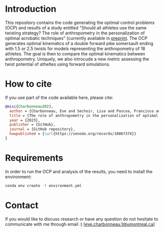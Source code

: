 # Introduction
This repository contains the code generating the optimal control problems (OCP) and results of a study entitled "Should all athletes use the same twisting strategy? The role of anthropometry in the personalization of optimal acrobatic techniques" (currently available in [preprint](https://doi.org/10.51224/SRXIV.337). The OCP generates optimal kinematics of a double forward pike somersault ending with 1.5 or 2.5 twists for models representing the anthropometry of 18 athletes. The goal is then to compare the optimal kinematics between anthropometry. Uniquely, we also introcude a new metric assessing the twist potential of atheltes using forward simulations.

# How to cite
If you use part of the code available here, please cite:
```bibtex
@misc{Charbonneau2023,
  author = {Charbonneau, Eve and Sechoir, Lisa and Pascoa, Francisco and Begon, Mickael},
  title = {The role of anthropometry in the personalization of optimal acrobatic techniques},
  year = {2023},
  publisher = {GitHub},
  journal = {GitHub repository},
  howpublished = {\url{https://zenodo.org/records/10067374}}
}
```

# Requirements
In order to run the OCP and analysis of the results, you need to install the environment:
```bash
conda env create -f environment.yml
```

# Contact
If you would like to discuss research or have any question do not hesitate to communicate with me through email :)
[eve.charbonneau.1@umontreal.ca]
